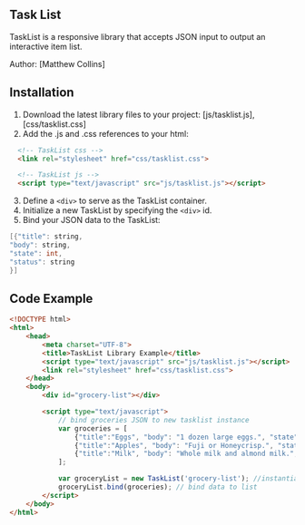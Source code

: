 ## Task List

TaskList is a responsive library that accepts JSON input to output an interactive item list.

Author: [Matthew Collins]

## Installation

1. Download the latest library files to your project: [js/tasklist.js], [css/tasklist.css]
2. Add the .js and .css references to your html:

```html
  <!-- TaskList css -->
  <link rel="stylesheet" href="css/tasklist.css">

  <!-- TaskList js -->
  <script type="text/javascript" src="js/tasklist.js"></script>
```

3. Define a ```<div>``` to serve as the TaskList container.
4. Initialize a new TaskList by specifying the ```<div>``` id.
5. Bind your JSON data to the TaskList:

```scala
[{"title": string,
"body": string,
"state": int,
"status": string 
}]
```

## Code Example

```html
<!DOCTYPE html>
<html>
	<head>
		<meta charset="UTF-8">
		<title>TaskList Library Example</title>
		<script type="text/javascript" src="js/tasklist.js"></script>
		<link rel="stylesheet" href="css/tasklist.css">
	</head>
	<body>
		<div id="grocery-list"></div>

		<script type="text/javascript">
			// bind groceries JSON to new tasklist instance
			var groceries = [
				{"title":"Eggs", "body": "1 dozen large eggs.", "state":0 },
				{"title":"Apples", "body": "Fuji or Honeycrisp.", "state":1, "status":"Completed Oct 7, 2017, 8:33 AM" },
				{"title":"Milk", "body": "Whole milk and almond milk.", "state":0 }
			];

			var groceryList = new TaskList('grocery-list'); //instantiate tasklist by specifying the target div id
			groceryList.bind(groceries); // bind data to list
		</script>
	</body>
</html>
```